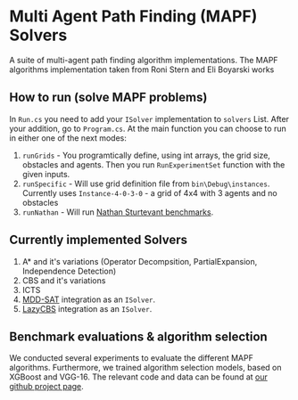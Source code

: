 

# Multi Agent Path Finding (MAPF) Solvers
A suite of multi-agent path finding algorithm implementations.
The MAPF algorithms implementation taken from Roni Stern and Eli Boyarski works

## How to run (solve MAPF problems) ##
In `Run.cs` you need to add your `ISolver` implementation to `solvers` List. 
After your addition, go to `Program.cs`. 
At the main function you can choose to run in either one of the next modes:
1. `runGrids` - You programtically define, using int arrays, the grid size, obstacles and agents. Then you run `RunExperimentSet` function with the given inputs.
2. `runSpecific`  - Will use grid definition file from `bin\Debug\instances`. Currently uses `Instance-4-0-3-0` -  a grid of 4x4 with 3 agents and no obstacles
3. `runNathan` - Will run [Nathan Sturtevant benchmarks](https://movingai.com/benchmarks/mapf/index.html).


## Currently implemented Solvers ##
1. A* and it's variations (Operator Decompsition, PartialExpansion, Independence Detection)
2. CBS and it's variations
3. ICTS
4. [MDD-SAT](https://github.com/surynek/boOX) integration as an `ISolver`.
5. [LazyCBS](https://bitbucket.org/gkgange/lazycbs/src/master/) integration as an `ISolver`. 

## Benchmark evaluations & algorithm selection ##
We conducted several experiments to evaluate the different MAPF algorithms. 
Furthermore, we trained algorithm selection models, based on XGBoost and VGG-16.
The relevant code and data can be found at [our github project page](https://github.com/OmriKaduri/MAPF-Classification).

